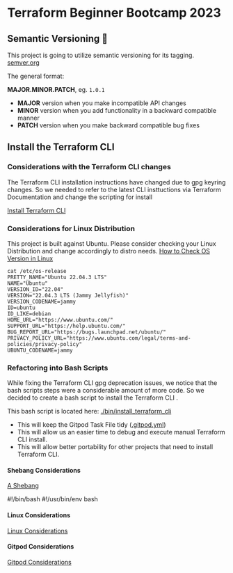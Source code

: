 # Terraform Beginner Bootcamp 2023

## Semantic Versioning :mage:

This project is going to utilize semantic versioning for its tagging.  
[semver.org](https://semver.org/)

The general format: 

**MAJOR.MINOR.PATCH**, eg. `1.0.1`

- **MAJOR** version when you make incompatible API changes
- **MINOR** version when you add functionality in a backward compatible manner
- **PATCH** version when you make backward compatible bug fixes

## Install the Terraform CLI

### Considerations with the Terraform CLI changes

The Terraform CLI installation instructions have changed due to gpg keyring changes.  So we needed to refer to the latest CLI insttuctions via Terraform Documentation and change the scripting for install

[Install Terraform CLI](https://developer.hashicorp.com/terraform/tutorials/aws-get-started/install-cli)

### Considerations for Linux Distribution

This project is built against Ubuntu.
Please consider checking your Linux Distribution and change accordingly to distro needs.
[How to Check OS Version in Linux](https://www.cyberciti.biz/faq/hot-to-check-os-version-in-linux-command-line/)
```
cat /etc/os-release 
PRETTY_NAME="Ubuntu 22.04.3 LTS"
NAME="Ubuntu"
VERSION_ID="22.04"
VERSION="22.04.3 LTS (Jammy Jellyfish)"
VERSION_CODENAME=jammy
ID=ubuntu
ID_LIKE=debian
HOME_URL="https://www.ubuntu.com/"
SUPPORT_URL="https://help.ubuntu.com/"
BUG_REPORT_URL="https://bugs.launchpad.net/ubuntu/"
PRIVACY_POLICY_URL="https://www.ubuntu.com/legal/terms-and-policies/privacy-policy"
UBUNTU_CODENAME=jammy
```




### Refactoring into Bash Scripts

While fixing the Terraform CLI gpg deprecation issues, we notice that the bash scripts steps were a considerable amount of more code.  So we decided to create a bash script to install the Terraform CLI . 

This bash script is located here: [./bin/install_terraform_cli](./bin/install_terraform_cli)

- This will keep the Gitpod Task File tidy ([.gitpod.yml](.gitpod.yml))
- This will allow us an easier time to debug and execute manual Terraform CLI install.
- This will allow better portability for other projects that need to install Terraform CLI.

#### Shebang Considerations

[A Shebang](https://en.wikipedia.org/wiki/Shebang_(Unix_))

#!/bin/bash
#!/usr/bin/env bash

#### Linux Considerations

[Linux Considerations](https://en.wikipedia.org/wiki/Chmod)

#### Gitpod Considerations

[Gitpod Considerations](https://www.gitpod.io/docs/configure/workspaces/tasks)





